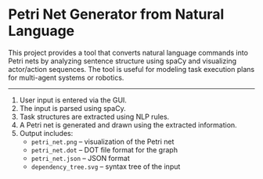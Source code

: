 # Petri Net Generator from Natural Language

This project provides a tool that converts natural language commands into Petri nets by analyzing sentence structure using spaCy and visualizing actor/action sequences. The tool is useful for modeling task execution plans for multi-agent systems or robotics.

---

1. User input is entered via the GUI.
2. The input is parsed using spaCy.
3. Task structures are extracted using NLP rules.
4. A Petri net is generated and drawn using the extracted information.
5. Output includes:
   - `petri_net.png` – visualization of the Petri net
   - `petri_net.dot` – DOT file format for the graph
   - `petri_net.json` – JSON format 
   - `dependency_tree.svg` – syntax tree of the input

